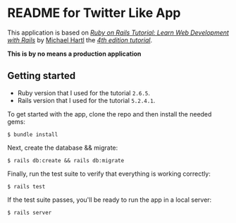 # README for Twitter Like App

This application is based on
*[Ruby on Rails Tutorial: Learn Web Development with Rails](https://www.railstutorial.org/)*
by [Michael Hartl](http://www.michaelhartl.com/)
the *[4th edition tutorial](https://www.learnenough.com/ruby-on-rails-4th-edition-tutorial/)*.

**This is by no means a production application**

## Getting started

* Ruby version that I used for the tutorial ``` 2.6.5 ```.
* Rails version that I used for the tutorial ``` 5.2.4.1 ```.

To get started with the app, clone the repo and then install the needed gems:

```
$ bundle install
```

Next, create the database && migrate:

```
$ rails db:create && rails db:migrate
```

Finally, run the test suite to verify that everything is working correctly:

```
$ rails test
```

If the test suite passes, you'll be ready to run the app in a local server:

```
$ rails server
```
